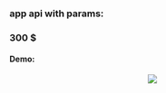 ### app api with params:
### 300 $

#### Demo:
<p align="center"> 
<img src="https://github.com/xtekky/TikTok-Checker-Api/raw/main/demo/checker.gif"></img>
</p>
